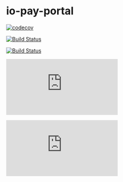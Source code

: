 # io-pay-portal

[![codecov](https://codecov.io/gh/pagopa/io-pay-portal/branch/main/graph/badge.svg)](https://codecov.io/gh/pagopa/io-pay-portal)

[![Build Status](https://dev.azure.com/pagopa-io/io-pay-portal/_apis/build/status/pagopa.io-pay-portal.fe.code-review?branchName=refs%2Fpull%2F5%2Fmerge)](https://dev.azure.com/pagopa-io/io-pay-portal/_build/latest?definitionId=69&branchName=refs%2Fpull%2F5%2Fmerge)

[![Build Status](https://dev.azure.com/pagopa-io/io-pay-portal/_apis/build/status/pagopa.io-pay-portal?branchName=refs%2Fpull%2F5%2Fmerge)](https://dev.azure.com/pagopa-io/io-pay-portal/_build/latest?definitionId=65&branchName=refs%2Fpull%2F5%2Fmerge)

[![Build Status](https://dev.azure.com/pagopa-io/io-pay-portal/_apis/build/status/pagopa.io-pay-portal.fe.deploy?repoName=pagopa%2Fio-pay-portal&branchName=175844896-ui-pay-validation)](https://dev.azure.com/pagopa-io/io-pay-portal/_build/latest?definitionId=72&repoName=pagopa%2Fio-pay-portal&branchName=175844896-ui-pay-validation)

[![Build Status](https://dev.azure.com/pagopa-io/io-pay-portal/_apis/build/status/pagopa.io-pay-portal.be.deploy?repoName=pagopa%2Fio-pay-portal&branchName=175844896-be-fn-verify)](https://dev.azure.com/pagopa-io/io-pay-portal/_build/latest?definitionId=67&repoName=pagopa%2Fio-pay-portal&branchName=175844896-be-fn-verify)


